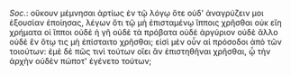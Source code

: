 

*Soc.*: οὔκουν μέμνησαι ἀρτίως ἐν τῷ λόγῳ ὅτε οὐδ' ἀναγρύζειν μοι ἐξουσίαν ἐποίησας, λέγων ὅτι τῷ μὴ ἐπισταμένῳ ἵπποις χρῆσθαι οὐκ εἴη χρήματα οἱ ἵπποι οὐδὲ ἡ γῆ οὐδὲ τὰ πρόβατα οὐδὲ ἀργύριον οὐδὲ ἄλλο οὐδὲ ἓν ὅτῳ τις μὴ ἐπίσταιτο χρῆσθαι; εἰσὶ μὲν οὖν αἱ πρόσοδοι ἀπὸ τῶν τοιούτων: ἐμὲ δὲ πῶς τινὶ τούτων οἴει ἂν ἐπιστηθῆναι χρῆσθαι, ᾧ τὴν ἀρχὴν οὐδὲν πώποτ' ἐγένετο τούτων;